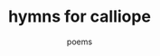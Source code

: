 ---
published: true
sequence: 1
title: "hymns for calliope"
subtitle: "poems"
shortenedLogoText: "hfc"
image: "https://ik.imagekit.io/tempoimmaterial/studio/piano-hfc.jpg?tr=w-316,h-476,fo-right"
imageAlt: "A crumbled grand piano in front of a ruined building."
description: "Poetry penned and collected over time and transitions. Caveat emptor: not a lot of sunshine and rainbows within."
destinationUrl: "/studio/hfc"
buttonText: "hold your breath."
---
